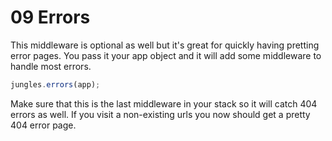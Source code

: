 # 09 Errors

This middleware is optional as well but it's great for quickly having pretting error pages. You pass it your app object and it will add some middleware to handle most errors.

```js
jungles.errors(app);
```

Make sure that this is the last middleware in your stack so it will catch 404 errors as well. If you visit a non-existing urls you now should get a pretty 404 error page.
